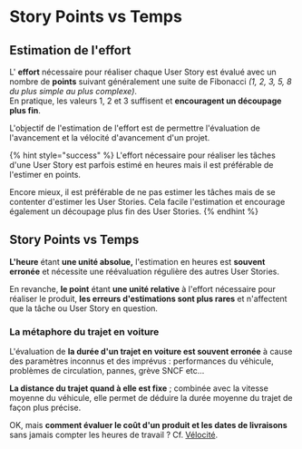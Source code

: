 # Story Points vs Temps

## Estimation de l'effort

L' **effort** nécessaire pour réaliser chaque User Story est évalué avec un nombre de **points** suivant généralement une suite de Fibonacci _\(1, 2, 3, 5, 8 du plus simple au plus complexe\)_.  
En pratique, les valeurs 1, 2 et 3 suffisent et **encouragent un découpage plus fin**.

L'objectif de l'estimation de l'effort est de permettre l'évaluation de l'avancement et la vélocité d'avancement d'un projet.

{% hint style="success" %}
L'effort nécessaire pour réaliser les tâches d'une User Story est parfois estimé en heures mais il est préférable de l'estimer en points.

Encore mieux, il est préférable de ne pas estimer les tâches mais de se contenter d'estimer les User Stories. Cela facile l'estimation et encourage également un découpage plus fin des User Stories.
{% endhint %}

## Story Points vs Temps

**L'heure** étant **une unité absolue,** l'estimation en heures est **souvent erronée** et nécessite une réévaluation régulière des autres User Stories.

En revanche, **le point** étant **une unité relative** à l'effort nécessaire pour réaliser le produit, **les erreurs d'estimations sont plus rares** et n'affectent que la tâche ou User Story en question.

### La métaphore du trajet en voiture

L'évaluation de **la durée d'un trajet en voiture est souvent erronée** à cause des paramètres inconnus et des imprévus : performances du véhicule, problèmes de circulation, pannes, grève SNCF etc...

**La distance du trajet quand à elle est fixe** ; combinée avec la vitesse moyenne du véhicule, elle permet de déduire la durée moyenne du trajet de façon plus précise.

OK, mais **comment évaluer le coût d'un produit et les dates de livraisons** sans jamais compter les heures de travail ? Cf. [Vélocité](velocite.md).

